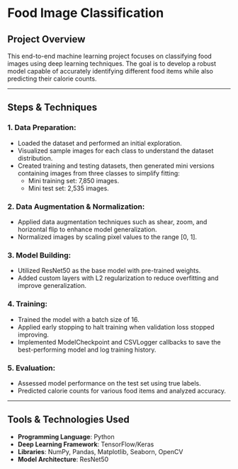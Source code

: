 # Food Image Classification

## Project Overview
This end-to-end machine learning project focuses on classifying food images using deep learning techniques. The goal is to develop a robust model capable of accurately identifying different food items while also predicting their calorie counts.

---

## Steps & Techniques

### 1. Data Preparation:
- Loaded the dataset and performed an initial exploration.
- Visualized sample images for each class to understand the dataset distribution.
- Created training and testing datasets, then generated mini versions containing images from three classes to simplify fitting:
  - Mini training set: 7,850 images.
  - Mini test set: 2,535 images.

### 2. Data Augmentation & Normalization:
- Applied data augmentation techniques such as shear, zoom, and horizontal flip to enhance model generalization.
- Normalized images by scaling pixel values to the range [0, 1].

### 3. Model Building:
- Utilized ResNet50 as the base model with pre-trained weights.
- Added custom layers with L2 regularization to reduce overfitting and improve generalization.

### 4. Training:
- Trained the model with a batch size of 16.
- Applied early stopping to halt training when validation loss stopped improving.
- Implemented ModelCheckpoint and CSVLogger callbacks to save the best-performing model and log training history.

### 5. Evaluation:
- Assessed model performance on the test set using true labels.
- Predicted calorie counts for various food items and analyzed accuracy.

---

## Tools & Technologies Used
- **Programming Language**: Python  
- **Deep Learning Framework**: TensorFlow/Keras  
- **Libraries**: NumPy, Pandas, Matplotlib, Seaborn, OpenCV  
- **Model Architecture**: ResNet50  

